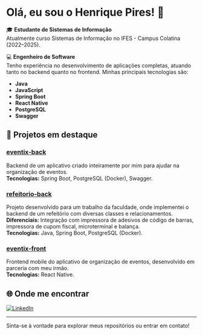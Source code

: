 # Olá, eu sou o Henrique Pires! 👋

🎓 **Estudante de Sistemas de Informação**  
Atualmente curso Sistemas de Informação no IFES - Campus Colatina (2022–2025).

💻 **Engenheiro de Software**  
Tenho experiência no desenvolvimento de aplicações completas, atuando tanto no backend quanto no frontend. Minhas principais tecnologias são:

- **Java** 
- **JavaScript**
- **Spring Boot** 
- **React Native** 
- **PostgreSQL** 
- **Swagger** 

## 🚀 Projetos em destaque

### [eventix-back](https://github.com/HenriquePirez/eventix-back)
Backend de um aplicativo criado inteiramente por mim para ajudar na organização de eventos.  
**Tecnologias:** Spring Boot, PostgreSQL (Docker), Swagger.

### [refeitorio-back](https://github.com/HenriquePirez/refeitorio-back)
Projeto desenvolvido para um trabalho da faculdade, onde implementei o backend de um refeitório com diversas classes e relacionamentos.  
**Diferenciais:** Integração com impressora de adesivos de código de barras, impressora de cupom fiscal, microterminal e balança.  
**Tecnologias:** Java, Spring Boot, PostgreSQL (Docker).

### [eventix-front](https://github.com/HenriquePirez/eventix-front)
Frontend mobile do aplicativo de organização de eventos, desenvolvido em parceria com meu irmão.  
**Tecnologias:** React Native.

## 🌐 Onde me encontrar

[![LinkedIn](https://img.shields.io/badge/-LinkedIn-0A66C2?logo=linkedin&logoColor=white)](https://www.linkedin.com/in/henrique-pires-972b32267)

---

Sinta-se à vontade para explorar meus repositórios ou entrar em contato!
